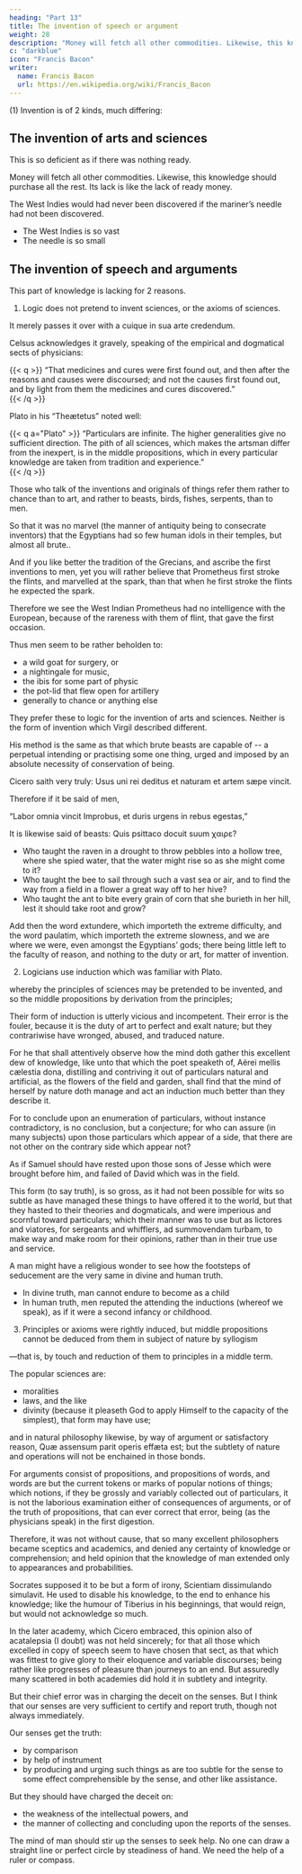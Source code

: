 ```yaml
---
heading: "Part 13"
title: The invention of speech or argument
weight: 28
description: "Money will fetch all other commodities. Likewise, this knowledge should purchase all the rest. Its lack is like the lack of ready money"
c: "darkblue"
icon: "Francis Bacon"
writer:
  name: Francis Bacon
  url: https://en.wikipedia.org/wiki/Francis_Bacon
---
```



(1) Invention is of 2 kinds, much differing:

## The invention of arts and sciences

This is so deficient as if there was nothing ready. <!-- , in the making of an inventory touching the state of a defunct, it should be set down that there is no ready money.  -->

Money will fetch all other commodities. Likewise, this knowledge should purchase all the rest. Its lack is like the lack of ready money. 

The West Indies would had never been discovered if the mariner’s needle had not been discovered.
- The West Indies is so vast
- The needle is so small

<!-- ; so it cannot be found strange if sciences be no further discovered, if the art itself of invention and discovery hath been passed over. -->

## The invention of speech and arguments

This part of knowledge is lacking for 2 reasons.

<!-- (2) -->

1. Logic does not pretend to invent sciences, or the axioms of sciences. 

It merely passes it over with a cuique in sua arte credendum.  

Celsus acknowledges it gravely, speaking of the empirical and dogmatical sects of physicians:

{{< q >}}
“That medicines and cures were first found out, and then after the reasons and causes were discoursed; and not the causes first found out, and by light from them the medicines and cures discovered.”  
{{< /q >}}

Plato in his “Theætetus” noted well: 

{{< q a="Plato" >}}
“Particulars are infinite. The higher generalities give no sufficient direction. The pith of all sciences, which makes the artsman differ from the inexpert, is in the middle propositions, which in every particular knowledge are taken from tradition and experience.”  
{{< /q >}}


Those who talk of the inventions and originals of things refer them rather to chance than to art, and rather to beasts, birds, fishes, serpents, than to men.

<!-- “Dictamnum genetrix Cretæa carpit ab Ida, Puberibus caulem foliis et flore camantem Purpureo; non illa feris incognita capris Gramina, cum tergo volucres hæsere sagittæ.” -->

So that it was no marvel (the manner of antiquity being to consecrate inventors) that the Egyptians had so few human idols in their temples, but almost all brute..

<!-- “Omnigenumque Deum monstra, et latrator Anubis, Contra Neptunum, et Venerem, contraque Minervam, &c.” -->

And if you like better the tradition of the Grecians, and ascribe the first inventions to men, yet you will rather believe that Prometheus first stroke the flints, and marvelled at the spark, than that when he first stroke the flints he expected the spark.

Therefore we see the West Indian Prometheus had no intelligence with the European, because of the rareness with them of flint, that gave the first occasion.  

Thus men seem to be rather beholden to:
- a wild goat for surgery, or
- a nightingale for music,
- the ibis for some part of physic
- the pot-lid that flew open for artillery
- generally to chance or anything else 

They prefer these to logic for the invention of arts and sciences.  Neither is the form of invention which Virgil described different.

<!-- “Ut varias usus meditande extunderet artes Paulatim.” -->

His method is the same as that which brute beasts are capable of -- a perpetual intending or practising some one thing, urged and imposed by an absolute necessity of conservation of being. 
<!-- , and do put in ure; which is  -->


Cicero saith very truly: Usus uni rei deditus et naturam et artem sæpe vincit.  

Therefore if it be said of men,

“Labor omnia vincit Improbus, et duris urgens in rebus egestas,”

It is likewise said of beasts: Quis psittaco docuit suum χαιρε?  

- Who taught the raven in a drought to throw pebbles into a hollow tree, where she spied water, that the water might rise so as she might come to it?  
- Who taught the bee to sail through such a vast sea or air, and to find the way from a field in a flower a great way off to her hive?  
- Who taught the ant to bite every grain of corn that she burieth in her hill, lest it should take root and grow? 

Add then the word extundere, which importeth the extreme difficulty, and the word paulatim, which importeth the extreme slowness, and we are where we were, even amongst the Egyptians’ gods; there being little left to the faculty of reason, and nothing to the duty or art, for matter of invention.

<!-- (3)  -->

2. Logicians use induction which was familiar with Plato. 

 whereby the principles of sciences may be pretended to be invented, and so the middle propositions by derivation from the principles; 

Their form of induction is utterly vicious and incompetent. Their error is the fouler, because it is the duty of art to perfect and exalt nature; but they contrariwise have wronged, abused, and traduced nature.  

For he that shall attentively observe how the mind doth gather this excellent dew of knowledge, like unto that which the poet speaketh of, Aërei mellis cælestia dona, distilling and contriving it out of particulars natural and artificial, as the flowers of the field and garden, shall find that the mind of herself by nature doth manage and act an induction much better than they describe it.  

For to conclude upon an enumeration of particulars, without instance contradictory, is no conclusion, but a conjecture; for who can assure (in many subjects) upon those particulars which appear of a side, that there are not other on the contrary side which appear not?  

As if Samuel should have rested upon those sons of Jesse which were brought before him, and failed of David which was in the field.  

This form (to say truth), is so gross, as it had not been possible for wits so subtle as have managed these things to have offered it to the world, but that they hasted to their theories and dogmaticals, and were imperious and scornful toward particulars; which their manner was to use but as lictores and viatores, for sergeants and whifflers, ad summovendam turbam, to make way and make room for their opinions, rather than in their true use and service.

<!-- certainly it is a thing may touch  -->

A man might have a religious wonder to see how the footsteps of seducement are the very same in divine and human truth. 
- In divine truth, man cannot endure to become as a child
- In human truth, men reputed the attending the inductions (whereof we speak), as if it were a second infancy or childhood.

<!-- (4)  -->

3. Principles or axioms were rightly induced, but middle propositions cannot be deduced from them in subject of nature by syllogism

—that is, by touch and reduction of them to principles in a middle term.

The popular sciences are:
- moralities
- laws, and the like
- divinity (because it pleaseth God to apply Himself to the capacity of the simplest), that form may have use; 

and in natural philosophy likewise, by way of argument or satisfactory reason, Quæ assensum parit operis effæta est; but the subtlety of nature and operations will not be enchained in those bonds.

For arguments consist of propositions, and propositions of words, and words are but the current tokens or marks of popular notions of things; which notions, if they be grossly and variably collected out of particulars, it is not the laborious examination either of consequences of arguments, or of the truth of propositions, that can ever correct that error, being (as the physicians speak) in the first digestion.

Therefore, it was not without cause, that so many excellent philosophers became sceptics and academics, and denied any certainty of knowledge or comprehension; and held opinion that the knowledge of man extended only to appearances and probabilities.  

Socrates supposed it to be but a form of irony, Scientiam dissimulando simulavit. He used to disable his knowledge, to the end to enhance his knowledge; like the humour of Tiberius in his beginnings, that would reign, but would not acknowledge so much.  

In the later academy, which Cicero embraced, this opinion also of acatalepsia (I doubt) was not held sincerely; for that all those which excelled in copy of speech seem to have chosen that sect, as that which was fittest to give glory to their eloquence and variable discourses; being rather like progresses of pleasure than journeys to an end.  But assuredly many scattered in both academies did hold it in subtlety and integrity.  

But their chief error was in charging the deceit on the senses. But I think that our senses are very sufficient to certify and report truth, though not always immediately. 

Our senses get the truth:
- by comparison
- by help of instrument
- by producing and urging such things as are too subtle for the sense to some effect comprehensible by the sense, and other like assistance.

But they should have charged the deceit on:
- the weakness of the intellectual powers, and
- the manner of collecting and concluding upon the reports of the senses. 

The mind of man should stir up the senses to seek help. No one can draw a straight line or perfect circle by steadiness of hand. We need the help of a ruler or compass.

<!-- (5) 

This part of invention, concerning  -->
